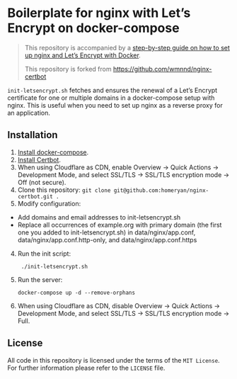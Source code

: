 # Boilerplate for nginx with Let’s Encrypt on docker-compose

> This repository is accompanied by a [step-by-step guide on how to
> set up nginx and Let’s Encrypt with Docker](https://medium.com/@pentacent/nginx-and-lets-encrypt-with-docker-in-less-than-5-minutes-b4b8a60d3a71).
>
> This repository is forked from https://github.com/wmnnd/nginx-certbot

`init-letsencrypt.sh` fetches and ensures the renewal of a Let’s
Encrypt certificate for one or multiple domains in a docker-compose
setup with nginx.
This is useful when you need to set up nginx as a reverse proxy for an
application.



## Installation
1. [Install docker-compose](https://docs.docker.com/compose/install/#install-compose).
2. [Install Certbot](https://certbot.eff.org/instructions?ws=nginx&os=ubuntufocal).
2. When using Cloudflare as CDN, enable Overview -> Quick Actions -> Development Mode, and select SSL/TLS -> SSL/TLS encryption mode -> Off (not secure).
3. Clone this repository: `git clone git@github.com:homeryan/nginx-certbot.git .`
3. Modify configuration:
- Add domains and email addresses to init-letsencrypt.sh
- Replace all occurrences of example.org with primary domain (the first one you added to init-letsencrypt.sh) in data/nginx/app.conf, data/nginx/app.conf.http-only, and data/nginx/app.conf.https

4. Run the init script:

        ./init-letsencrypt.sh

5. Run the server:
    ```
    docker-compose up -d --remove-orphans
    ```
    
5. When using Cloudflare as CDN, disable Overview -> Quick Actions -> Development Mode, and select SSL/TLS -> SSL/TLS encryption mode -> Full.

    

## License

All code in this repository is licensed under the terms of the `MIT License`. For further information please refer to the `LICENSE` file.
